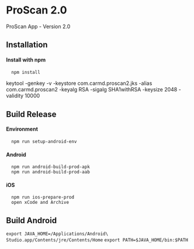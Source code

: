 
# ProScan 2.0

ProScan App - Version 2.0



## Installation

#### Install with npm

```bash
  npm install
```

keytool -genkey -v -keystore com.carmd.proscan2.jks -alias com.carmd.proscan2 -keyalg RSA -sigalg SHA1withRSA -keysize 2048 -validity 10000


## Build Release

#### Environment

```
  npm run setup-android-env
```

#### Android

```
  npm run android-build-prod-apk
  npm run android-build-prod-aab
```

#### iOS

```
  npm run ios-prepare-prod
  open xCode and Archive
```

## Build Android

`export JAVA_HOME=/Applications/Android\ Studio.app/Contents/jre/Contents/Home`
`export PATH=$JAVA_HOME/bin:$PATH`

